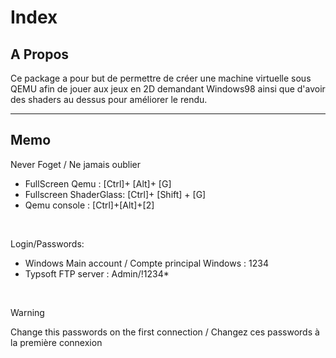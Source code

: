 # Index
## A Propos
Ce package a pour but de permettre de créer une machine virtuelle sous QEMU afin de jouer aux jeux en 2D demandant Windows98 ainsi que d'avoir des shaders au dessus pour améliorer le rendu.

----
## Memo
Never Foget / Ne jamais oublier
- FullScreen Qemu : [Ctrl]+ [Alt]+ [G]
- Fullscreen ShaderGlass: [Ctrl]+ [Shift] + [G]
- Qemu console : [Ctrl]+[Alt]+[2]

<br>

Login/Passwords:
- Windows Main account / Compte principal Windows : 1234
- Typsoft FTP server : Admin/!1234*

<br>

> [!WARNING]  
> Change this passwords on the first connection / Changez ces passwords à la première connexion

<br>

